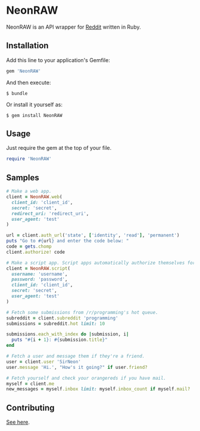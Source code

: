 # NeonRAW

NeonRAW is an API wrapper for [Reddit](https://www.reddit.com) written in Ruby.

## Installation

Add this line to your application's Gemfile:

```ruby
gem 'NeonRAW'
```

And then execute:

    $ bundle

Or install it yourself as:

    $ gem install NeonRAW

## Usage

Just require the gem at the top of your file.

```ruby
require 'NeonRAW'
```

## Samples

```ruby
# Make a web app.
client = NeonRAW.web(
  client_id: 'client_id',
  secret: 'secret',
  redirect_uri: 'redirect_uri',
  user_agent: 'test'
)

url = client.auth_url('state', ['identity', 'read'], 'permanent')
puts "Go to #{url} and enter the code below: "
code = gets.chomp
client.authorize! code

# Make a script app. Script apps automatically authorize themselves for you.
client = NeonRAW.script(
  username: 'username',
  password: 'password',
  client_id: 'client_id',
  secret: 'secret',
  user_agent: 'test'
)

# Fetch some submissions from /r/programming's hot queue.
subreddit = client.subreddit 'programming'
submissions = subreddit.hot limit: 10

submissions.each_with_index do |submission, i|
  puts "#{i + 1}: #{submission.title}"
end

# Fetch a user and message them if they're a friend.
user = client.user 'SirNeon'
user.message 'Hi.', "How's it going?" if user.friend?

# Fetch yourself and check your orangereds if you have mail.
myself = client.me
new_messages = myself.inbox limit: myself.inbox_count if myself.mail?
```

## Contributing

[See here](https://gitlab.com/SirNeon/NeonRAW/blob/master/CONTRIBUTING.md).
